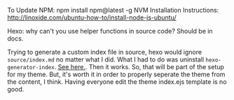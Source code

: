 To Update NPM: npm install npm@latest -g
NVM Installation Instructions:
http://linoxide.com/ubuntu-how-to/install-node-js-ubuntu/

Hexo: why can't you use helper functions in source code? 
Should be in docs.

Trying to generate a custom index file in source, hexo would ignore
`source/index.md` no matter what I did.  What I had to do was uninstall
`hexo-generator-index`.  [See
here.](https://github.com/hexojs/hexo/issues/1077).  Then it works.  So, that
will be part of the setup for my theme.  But, it's worth it in order to properly
seperate the theme from the content, I think.  Having everyone edit the theme
index.ejs template is no good.



